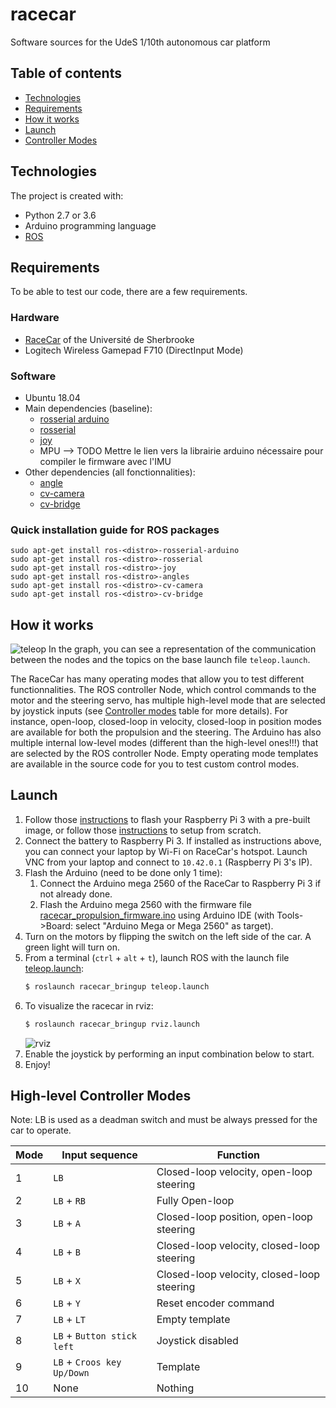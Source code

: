 # racecar
Software sources for the UdeS 1/10th autonomous car platform

## Table of contents
* [Technologies](#technologies)
* [Requirements](#requirements)
* [How it works](#how-it-works)
* [Launch](#launch)
* [Controller Modes](#controller-modes)

## Technologies
The project is created with:
* Python 2.7 or 3.6
* Arduino programming language
* [ROS](http://wiki.ros.org/ROS/Installation)

## Requirements
To be able to test our code, there are a few requirements.

### Hardware
* [RaceCar](https://cad.onshape.com/documents/9d3f435f340b50b281de3ac4/w/60d94a6915ed0711b2290521/e/45c11c7ee9e7e6dfaec5c7e5) of the Université de Sherbrooke
* Logitech Wireless Gamepad F710 (DirectInput Mode)

### Software
* Ubuntu 18.04 
* Main dependencies (baseline):
	* [rosserial arduino](http://wiki.ros.org/rosserial_arduino)
	* [rosserial](http://wiki.ros.org/rosserial)
	* [joy](http://wiki.ros.org/joy)
	* MPU  --> TODO Mettre le lien vers la librairie arduino nécessaire pour compiler le firmware avec l'IMU
* Other dependencies (all fonctionnalities):
	* [angle](http://wiki.ros.org/angles)
	* [cv-camera](http://wiki.ros.org/cv_camera)
	* [cv-bridge](http://wiki.ros.org/cv_bridge)

### Quick installation guide for ROS packages

```
sudo apt-get install ros-<distro>-rosserial-arduino
sudo apt-get install ros-<distro>-rosserial
sudo apt-get install ros-<distro>-joy
sudo apt-get install ros-<distro>-angles
sudo apt-get install ros-<distro>-cv-camera
sudo apt-get install ros-<distro>-cv-bridge
```

## How it works
![](https://github.com/SherbyRobotics/racecar/blob/master/doc/Racecar_rqt_graph_teleop.png "teleop" )
In the graph, you can see a representation of the communication between the nodes and the topics on the base launch file `teleop.launch`. 

The RaceCar has many operating modes that allow you to test different functionnalities. The ROS controller Node, which control commands to the motor and the steering servo, has multiple high-level mode that are selected by joystick inputs (see [Controller modes](#controller-modes) table for more details). For instance, open-loop, closed-loop in velocity, closed-loop in position modes are available for both the propulsion and the steering.  The Arduino has also multiple internal low-level modes (different than the high-level ones!!!) that are selected by the ROS controller Node. Empty operating mode templates are available in the source code for you to test custom control modes.

## Launch
1. Follow those [instructions](https://github.com/SherbyRobotics/racecar/tree/master/images#restore-raspberrypi3-image) to flash your Raspberry Pi 3 with a pre-built image, or follow those [instructions](https://github.com/SherbyRobotics/racecar/tree/master/images#raspberrypi3-image) to setup from scratch.
2. Connect the battery to Raspberry Pi 3. If installed as instructions above, you can connect your laptop by Wi-Fi on RaceCar's hotspot. Launch VNC from your laptop and connect to `10.42.0.1` (Raspberry Pi 3's IP). 
2. Flash the Arduino (need to be done only 1 time):
    1. Connect the Arduino mega 2560 of the RaceCar to Raspberry Pi 3 if not already done.
    2. Flash the Arduino mega 2560 with the firmware file [racecar_propulsion_firmware.ino](https://github.com/SherbyRobotics/racecar/tree/master/racecar_arduino/racecar_propulsion_firmware) using Arduino IDE (with Tools->Board: select "Arduino Mega or Mega 2560" as target).
3. Turn on the motors by flipping the switch on the left side of the car. A green light will turn on.
4. From a terminal (`ctrl` + `alt` + `t`), launch ROS with the launch file [teleop.launch](https://github.com/SherbyRobotics/racecar/tree/master/racecar_bringup/launch/teleop.launch):
    ```bash
    $ roslaunch racecar_bringup teleop.launch
    ```
5. To visualize the racecar in rviz:
    ```bash
    $ roslaunch racecar_bringup rviz.launch
    ```
    ![](https://github.com/SherbyRobotics/racecar/blob/master/doc/racecar_rviz_teleop.jpg "rviz" )
6. Enable the joystick by performing an input combination below to start.
7. Enjoy!

## High-level Controller Modes

Note: LB is used as a deadman switch and must be always pressed for the car to operate. 

Mode | Input sequence | Function
-|-|-
1|`LB`| Closed-loop velocity, open-loop steering
2|`LB` + `RB`|Fully Open-loop
3|`LB` + `A`|Closed-loop position, open-loop steering
4|`LB` + `B`|Closed-loop velocity, closed-loop steering
5|`LB` + `X`|Closed-loop velocity, closed-loop steering
6|`LB` + `Y`|Reset encoder command
7|`LB` + `LT`|Empty template
8|`LB` + `Button stick left`|Joystick disabled
9|`LB` + `Croos key Up/Down`|Template
10|None|Nothing 

